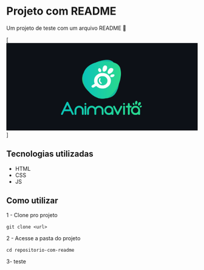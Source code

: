 # Projeto com README
Um projeto de teste com um arquivo README 🚀

[<img src="./tela.gif" alt="gif da tela inicial do projeto xyz">]

## Tecnologias utilizadas
- HTML
- CSS 
- JS

## Como utilizar

1 - Clone pro projeto
```
git clone <url>
```

2 - Acesse a pasta do projeto
```
cd repositorio-com-readme
```

3- teste